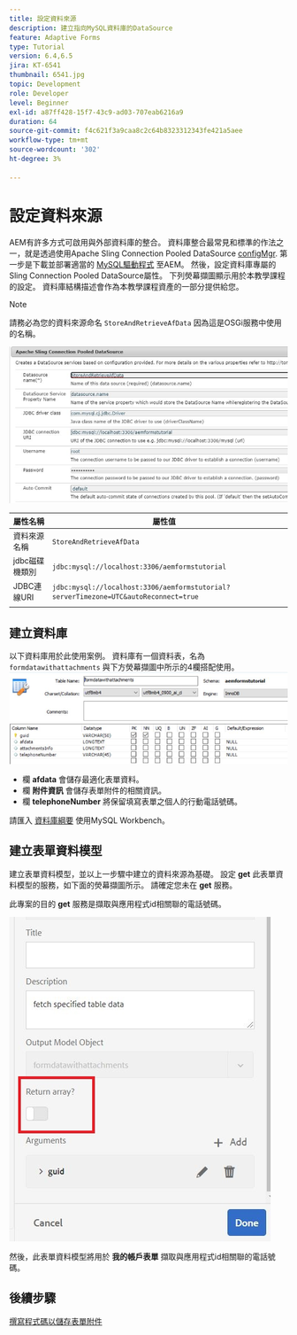 ```yaml
---
title: 設定資料來源
description: 建立指向MySQL資料庫的DataSource
feature: Adaptive Forms
type: Tutorial
version: 6.4,6.5
jira: KT-6541
thumbnail: 6541.jpg
topic: Development
role: Developer
level: Beginner
exl-id: a87ff428-15f7-43c9-ad03-707eab6216a9
duration: 64
source-git-commit: f4c621f3a9caa8c2c64b8323312343fe421a5aee
workflow-type: tm+mt
source-wordcount: '302'
ht-degree: 3%

---
```


# 設定資料來源

AEM有許多方式可啟用與外部資料庫的整合。 資料庫整合最常見和標準的作法之一，就是透過使用Apache Sling Connection Pooled DataSource [configMgr](http://localhost:4502/system/console/configMgr).
第一步是下載並部署適當的 [MySQL驅動程式](https://mvnrepository.com/artifact/mysql/mysql-connector-java) 至AEM。
然後，設定資料庫專屬的Sling Connection Pooled DataSource屬性。 下列熒幕擷圖顯示用於本教學課程的設定。 資料庫結構描述會作為本教學課程資產的一部分提供給您。

>[!NOTE]
>請務必為您的資料來源命名 `StoreAndRetrieveAfData` 因為這是OSGi服務中使用的名稱。


![data-source](assets/data-source.JPG)

| 屬性名稱 | 屬性值 |   |
|---------------------|------------------------------------------------------------------------------------|---|
| 資料來源名稱 | `StoreAndRetrieveAfData` |   |
| jdbc磁碟機類別 | `jdbc:mysql://localhost:3306/aemformstutorial` |   |
| JDBC連線URI | `jdbc:mysql://localhost:3306/aemformstutorial?serverTimezone=UTC&autoReconnect=true` |   |
|                     |                                                                                    |   |


## 建立資料庫


以下資料庫用於此使用案例。 資料庫有一個資料表，名為 `formdatawithattachments` 與下方熒幕擷圖中所示的4欄搭配使用。
![資料庫](assets/table-schema.JPG)

* 欄 **afdata** 會儲存最適化表單資料。
* 欄 **附件資訊** 會儲存表單附件的相關資訊。
* 欄 **telephoneNumber** 將保留填寫表單之個人的行動電話號碼。

請匯入 [資料庫綱要](assets/data-base-schema.sql)
使用MySQL Workbench。

## 建立表單資料模型

建立表單資料模型，並以上一步驟中建立的資料來源為基礎。
設定 **get** 此表單資料模型的服務，如下面的熒幕擷圖所示。
請確定您未在 **get** 服務。

此專案的目的 **get** 服務是擷取與應用程式id相關聯的電話號碼。

![get-service](assets/get-service.JPG)

然後，此表單資料模型將用於 **我的帳戶表單** 擷取與應用程式id相關聯的電話號碼。

## 後續步驟

[撰寫程式碼以儲存表單附件](./store-form-attachments.md)
